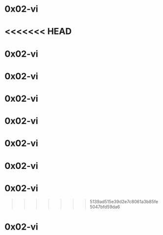 # 0x02-vi
<<<<<<< HEAD
=======
# 0x02-vi
# 0x02-vi
# 0x02-vi
# 0x02-vi
# 0x02-vi
# 0x02-vi
# 0x02-vi
>>>>>>> 5139ad515e39d2e7c8061a3b85fe5047bfd59da6
# 0x02-vi
